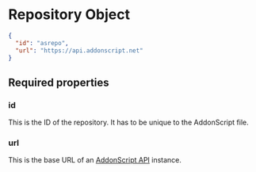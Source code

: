 # Repository Object

```json
{
  "id": "asrepo",
  "url": "https://api.addonscript.net"
}
```

## Required properties

### id

This is the ID of the repository. It has to be unique to the AddonScript file.

### url

This is the base URL of an [AddonScript API](../api) instance.